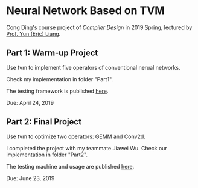 #  Neural Network Based on TVM
Cong Ding's course project of *Compiler Design* in 2019 Spring, lectured by [Prof. Yun (Eric) Liang](http://ceca.pku.edu.cn/en/people_/faculty_/yun_liang/).

## Part 1: Warm-up Project
Use tvm to implement five operators of conventional nerual networks.

Check my implementation in folder "Part1".

The testing framework is published [here](https://github.com/KnowingNothing/compiler_assignment).

Due: April 24, 2019

## Part 2: Final Project

Use tvm to optimize two operators: GEMM and Conv2d.

I completed the project with my teammate Jiawei Wu. Check our implementation in folder "Part2".

The testing machine and usage are published [here](https://github.com/HolyLow/tvm_docker/blob/master/ssh_tvm/README.md).

Due: June 23, 2019 